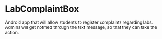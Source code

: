 # LabComplaintBox

Android app that will allow students to register complaints regarding labs.
Admins will get notified through the text message, so that they can take the action.
